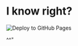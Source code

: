 # I know right?
![Deploy to GitHub Pages](https://github.com/cup2of2tea/cloudoftea/workflows/Deploy%20to%20GitHub%20Pages/badge.svg)
 
^^"

